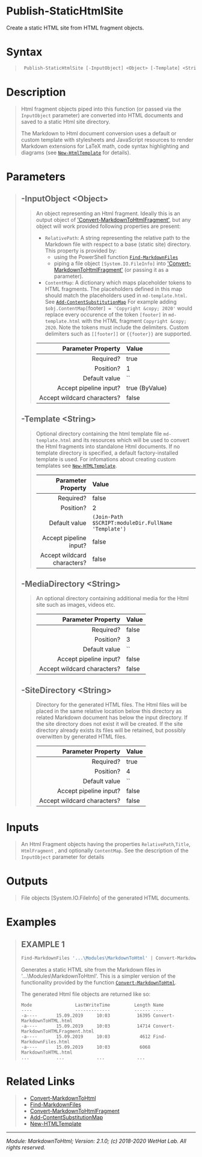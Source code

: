 ﻿# Publish-StaticHtmlSite

Create a static HTML site from HTML fragment objects.

# Syntax

<blockquote>

```PowerShell
 Publish-StaticHtmlSite [-InputObject] <Object> [-Template] <String> [-MediaDirectory] <String> [-SiteDirectory] <String>  [<CommonParameters>] 
```


</blockquote>

# Description

<blockquote>

Html fragment objects piped into this function (or passed via the `InputObject` parameter) are converted
into HTML documents and saved to a static Html site directory.

The Markdown to Html document conversion uses a default or custom template with
stylesheets and JavaScript resources to render Markdown extensions for LaTeX math, code syntax
highlighting and diagrams (see [`New-HtmlTemplate`](New-HtmlTemplate.md) for details).

</blockquote>

# Parameters

<blockquote>



## -InputObject \<Object\>

<blockquote>

An object representing an Html fragment. Ideally this is an output object of
['Convert-MarkdownToHtmlFragment'](Convert-MarkdownToHtmlFragment.md), but any object will
work provided following properties are present:

* `RelativePath`: A string representing the relative path to the Markdown file with respect to
  a base (static site) directory.
  This property is provided by:
  * using the PowerShell function [`Find-MarkdownFiles`](Find-MarkdownFiles.md)
  * piping a file object `[System.IO.FileInfo]` into
    ['Convert-MarkdownToHtmlFragment'](Convert-MarkdownToHtmlFragment.md)
    (or passing it as a parameter).
* `ContentMap`: A dictionary which maps placeholder tokens to HTML fragments.
   The placeholders defined in this map should match the placeholders used in `md-template.html`.
   See [`Add-ContentSubstitutionMap`](Add-ContentSubstitutionMap.md)
For example adding `$obj.ContentMap[`footer`] = 'Copyright &copy; 2020'` would replace every occurence
   of the token `[footer]` in `md-template.html` with the HTML fragment `Copyright &copy; 2020`.
   Note the tokens must include the delimiters. Custom delimiters such as `[[footer]]`
   or `{{footer}}` are supported.

Parameter Property         | Value
--------------------------:|:----------
Required?                  | true
Position?                  | 1
Default value              | ``
Accept pipeline input?     | true (ByValue)
Accept wildcard characters?| false

</blockquote>
 

## -Template \<String\>

<blockquote>

Optional directory containing the html template file `md-template.html` and its resources
which will be used to convert the Html fragments into standalone Html documents.
If no template directory is specified, a default factory-installed template is used.
For infomations about creating custom templates see [`New-HTMLTemplate`](New-HTMLTemplate.md).

Parameter Property         | Value
--------------------------:|:----------
Required?                  | false
Position?                  | 2
Default value              | `(Join-Path $SCRIPT:moduleDir.FullName 'Template')`
Accept pipeline input?     | false
Accept wildcard characters?| false

</blockquote>
 

## -MediaDirectory \<String\>

<blockquote>

An optional directory containing additional media for the Html site
such as images, videos etc.

Parameter Property         | Value
--------------------------:|:----------
Required?                  | false
Position?                  | 3
Default value              | ``
Accept pipeline input?     | false
Accept wildcard characters?| false

</blockquote>
 

## -SiteDirectory \<String\>

<blockquote>

Directory for the generated HTML files. The Html files will be placed
in the same relative location below this directory as related Markdown document
has below the input directory. If the site directory does not exist it will be created.
If the site directory already exists its files will be retained, but possibly overwitten
by generated HTML files.

Parameter Property         | Value
--------------------------:|:----------
Required?                  | true
Position?                  | 4
Default value              | ``
Accept pipeline input?     | false
Accept wildcard characters?| false

</blockquote>


</blockquote>


# Inputs

<blockquote>

An Html Fragment objects having the properties `RelativePath`,`Title`, `HtmlFragment` , and
optionally `ContentMap`. See the description of the `InputObject` parameter for details

</blockquote>

# Outputs

<blockquote>

File objects [System.IO.FileInfo] of the generated HTML documents.

</blockquote>

# Examples

<blockquote>


## EXAMPLE 1

```PowerShell
Find-MarkdownFiles '...\Modules\MarkdownToHtml' | Convert-MarkdownToHtmlFragment | Publish-StaticHtmlSite -SiteDirectory 'e:\temp\site'
```

Generates a static HTML site from the Markdown files in '...\Modules\MarkdownToHtml'. This is
a simpler version of the functionality provided by the function [`Convert-MarkdownToHtml`](Convert-MarkdownToHtml).

The generated Html file objects are returned like so:

    Mode                LastWriteTime         Length Name
    ----                -------------         ------ ----
    -a----       15.09.2019     10:03          16395 Convert-MarkdownToHTML.html
    -a----       15.09.2019     10:03          14714 Convert-MarkdownToHTMLFragment.html
    -a----       15.09.2019     10:03           4612 Find-MarkdownFiles.html
    -a----       15.09.2019     10:03           6068 MarkdownToHTML.html
    ...          ...            ...            ...

</blockquote>

# Related Links

<blockquote>


* [Convert-MarkdownToHtml](Convert-MarkdownToHtml.md) 
* [Find-MarkdownFiles](Find-MarkdownFiles.md) 
* [Convert-MarkdownToHtmlFragment](Convert-MarkdownToHtmlFragment.md) 
* [Add-ContentSubstitutionMap](Add-ContentSubstitutionMap.md) 
* [New-HTMLTemplate](New-HTMLTemplate.md)

</blockquote>

---

<cite>Module: MarkdownToHtml; Version: 2.1.0; (c) 2018-2020 WetHat Lab. All rights reserved.</cite>
